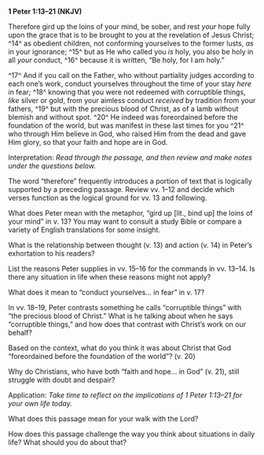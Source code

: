 **1 Peter 1:13–21 (NKJV)**

Therefore gird up the loins of your mind, be sober, and rest *your* hope fully upon the grace that is to be brought to you at the revelation of Jesus Christ; ^14^ as obedient children, not conforming yourselves to the former lusts, *as* in your ignorance; ^15^ but as He who called you *is* holy, you also be holy in all *your* conduct, ^16^ because it is written, “Be holy, for I am holy.”

^17^ And if you call on the Father, who without partiality judges according to each one’s work, conduct yourselves throughout the time of your stay *here* in fear; ^18^ knowing that you were not redeemed with corruptible things, *like* silver or gold, from your aimless conduct *received* by tradition from your fathers, ^19^ but with the precious blood of Christ, as of a lamb without blemish and without spot. ^20^ He indeed was foreordained before the foundation of the world, but was manifest in these last times for you ^21^ who through Him believe in God, who raised Him from the dead and gave Him glory, so that your faith and hope are in God.

Interpretation: *Read through the passage, and then review and make notes under the questions below.*

The word “therefore” frequently introduces a portion of text that is logically supported by a preceding passage. Review vv. 1–12 and decide which verses function as the logical ground for vv. 13 and following.

What does Peter mean with the metaphor, “gird up [lit., bind up] the loins of your mind” in v. 13? You may want to consult a study Bible or compare a variety of English translations for some insight.

What is the relationship between thought (v. 13) and action (v. 14) in Peter’s exhortation to his readers?

List the reasons Peter supplies in vv. 15–16 for the commands in vv. 13–14. Is there any situation in life when these reasons might not apply?

What does it mean to “conduct yourselves… in fear” in v. 17?

In vv. 18–19, Peter contrasts something he calls “corruptible things” with “the precious blood of Christ.” What is he talking about when he says “corruptible things,” and how does that contrast with Christ’s work on our behalf?

Based on the context, what do you think it was about Christ that God “foreordained before the foundation of the world”? (v. 20)

Why do Christians, who have both “faith and hope… in God” (v. 21), still struggle with doubt and despair?

Application: *Take time to reflect on the implications of 1 Peter 1:13–21 for your own life today.*

What does this passage mean for your walk with the Lord?

How does this passage challenge the way you think about situations in daily life? What should you do about that?
